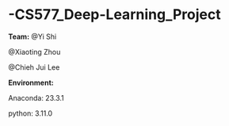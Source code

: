 # -CS577_Deep-Learning_Project
**Team:**
@Yi Shi 

@Xiaoting Zhou

@Chieh Jui Lee

**Environment:**

Anaconda: 23.3.1

python: 3.11.0
